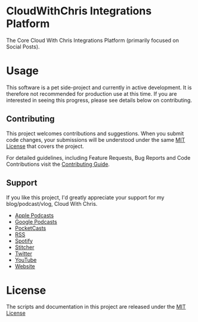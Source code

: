 # CloudWithChris Integrations Platform

The Core Cloud With Chris Integrations Platform (primarily focused on Social Posts).

# Usage
This software is a pet side-project and currently in active development. It is therefore not recommended for production use at this time. If you are interested in seeing this progress, please see details below on contributing.

## Contributing
This project welcomes contributions and suggestions. When you submit code changes, your submissions will be understood under the same [MIT License](https://github.com/CloudWithChris/CloudWithChris.Integrations/blob/main/LICENSE) that covers the project.

For detailed guidelines, including Feature Requests, Bug Reports and Code Contributions visit the [Contributing Guide](https://github.com/CloudWithChris/CloudWithChris.Integrations/blob/main/contributing.md).

## Support
If you like this project, I'd greatly appreciate your support for my blog/podcast/vlog, Cloud With Chris.

* [Apple Podcasts]( https://podcasts.apple.com/gb/podcast/cloud-with-chris/id1499633784)
* [Google Podcasts](https://podcasts.google.com/feed/aHR0cHM6Ly93d3cuY2xvdWR3aXRoY2hyaXMuY29tL2VwaXNvZGUvaW5kZXgueG1s?sa=X&ved=0CAMQ4aUDahcKEwiwsr2N1ePtAhUAAAAAHQAAAAAQBA)
* [PocketCasts](https://pca.st/u5t985sn)
* [RSS](https://www.cloudwithchris.com/episode/index.xml)
* [Spotify](https://open.spotify.com/show/3oBrdKm5grzl58GBiV0j2y)
* [Stitcher](https://www.stitcher.com/s?fid=507667&refid=stpr)
* [Twitter](https://www.twitter.com/reddobowen)
* [YouTube](https://www.youtube.com/c/CloudWithChris)
* [Website](https://www.cloudwithchris.com)

# License
The scripts and documentation in this project are released under the [MIT License](https://github.com/CloudWithChris/CloudWithChris.Integrations/blob/main/LICENSE)
